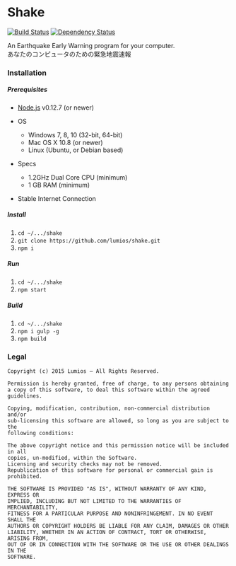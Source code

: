 # Shake
[![Build Status](https://travis-ci.org/lumios/shake.svg?branch=master)](https://travis-ci.org/lumios/shake)
[![Dependency Status](https://david-dm.org/lumios/shake.svg)](https://david-dm.org/lumios/shake)

An Earthquake Early Warning program for your computer.  
あなたのコンピュータのための緊急地震速報

### Installation
##### Prerequisites
- [Node.js](http://nodejs.org/) v0.12.7 (or newer)


- OS
    - Windows 7, 8, 10 (32-bit, 64-bit)
    - Mac OS X 10.8 (or newer)
    - Linux (Ubuntu, or Debian based)


- Specs
    - 1.2GHz Dual Core CPU (minimum)
    - 1 GB RAM (minimum)


- Stable Internet Connection

##### Install
1. `cd ~/.../shake`
2. `git clone https://github.com/lumios/shake.git`
3. `npm i`

##### Run
1. `cd ~/.../shake`
2. `npm start`

##### Build
1. `cd ~/.../shake`
2. `npm i gulp -g`
3. `npm build`

### Legal
```text
Copyright (c) 2015 Lumios – All Rights Reserved.

Permission is hereby granted, free of charge, to any persons obtaining
a copy of this software, to deal this software within the agreed guidelines.

Copying, modification, contribution, non-commercial distribution and/or
sub-licensing this software are allowed, so long as you are subject to the
following conditions:

The above copyright notice and this permission notice will be included in all
copies, un-modified, within the Software.
Licensing and security checks may not be removed.
Republication of this software for personal or commercial gain is prohibited.

THE SOFTWARE IS PROVIDED "AS IS", WITHOUT WARRANTY OF ANY KIND, EXPRESS OR
IMPLIED, INCLUDING BUT NOT LIMITED TO THE WARRANTIES OF MERCHANTABILITY,
FITNESS FOR A PARTICULAR PURPOSE AND NONINFRINGEMENT. IN NO EVENT SHALL THE
AUTHORS OR COPYRIGHT HOLDERS BE LIABLE FOR ANY CLAIM, DAMAGES OR OTHER
LIABILITY, WHETHER IN AN ACTION OF CONTRACT, TORT OR OTHERWISE, ARISING FROM,
OUT OF OR IN CONNECTION WITH THE SOFTWARE OR THE USE OR OTHER DEALINGS IN THE
SOFTWARE.
```
